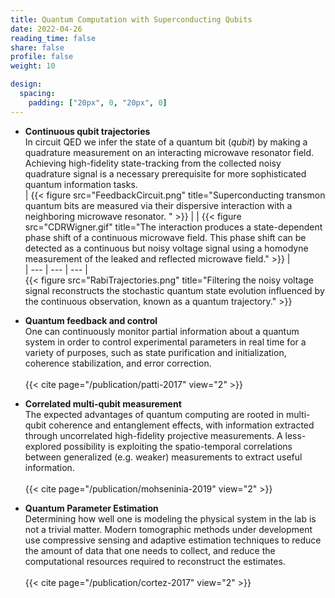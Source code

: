 ```yaml
---
title: Quantum Computation with Superconducting Qubits
date: 2022-04-26
reading_time: false  
share: false  
profile: false  
weight: 10

design:
  spacing:
    padding: ["20px", 0, "20px", 0]
---
```


- **Continuous qubit trajectories**\
    In circuit QED we infer the state of a quantum bit (_qubit_) by making a quadrature measurement on an interacting microwave resonator field. Achieving high-fidelity state-tracking from the collected noisy quadrature signal is a necessary prerequisite for more sophisticated quantum information tasks.  
    | {{< figure src="FeedbackCircuit.png" title="Superconducting transmon quantum bits are measured via their dispersive interaction with a neighboring microwave resonator. " >}} |  | {{< figure src="CDRWigner.gif" title="The interaction produces a state-dependent phase shift of a continuous microwave field. This phase shift can be detected as a continuous but noisy voltage signal using a homodyne measurement of the leaked and reflected microwave field." >}} |  
    | --- | --- | --- |  <br/>
    {{< figure src="RabiTrajectories.png" title="Filtering the noisy voltage signal reconstructs the stochastic quantum state evolution influenced by the continuous observation, known as a quantum trajectory." >}}


- **Quantum feedback and control**\
    One can continuously monitor partial information about a quantum system in order to control experimental parameters in real time for a variety of purposes, such as state purification and initialization, coherence stabilization, and error correction. <br/>\
    {{< cite page="/publication/patti-2017" view="2" >}}


- **Correlated multi-qubit measurement**\
    The expected advantages of quantum computing are rooted in multi-qubit coherence and entanglement effects, with information extracted through uncorrelated high-fidelity projective measurements. A less-explored possibility is exploiting the spatio-temporal correlations between generalized (e.g. weaker) measurements to extract useful information. <br/>\
    {{< cite page="/publication/mohseninia-2019" view="2" >}}


- **Quantum Parameter Estimation**\
    Determining how well one is modeling the physical system in the lab is not a trivial matter. Modern tomographic methods under development use compressive sensing and adaptive estimation techniques to reduce the amount of data that one needs to collect, and reduce the computational resources required to reconstruct the estimates. <br/>\
    {{< cite page="/publication/cortez-2017" view="2" >}}


